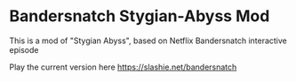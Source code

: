 # Bandersnatch Stygian-Abyss Mod

This is a mod of "Stygian Abyss", based on Netflix Bandersnatch interactive episode

Play the current version here https://slashie.net/bandersnatch